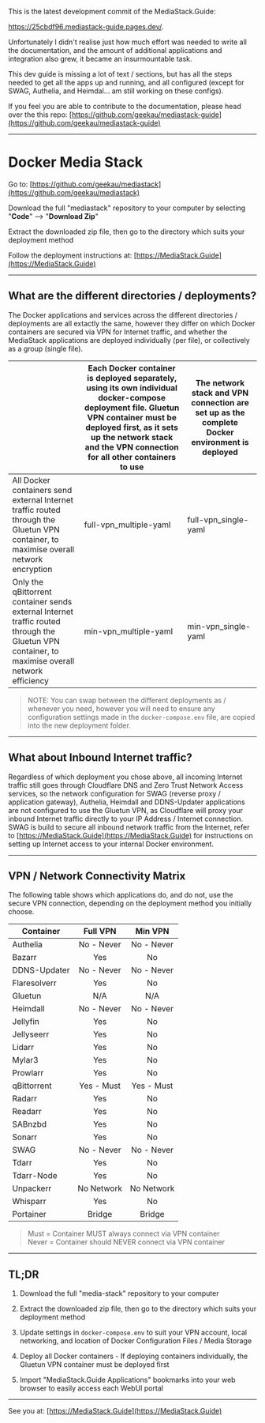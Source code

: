 This is the latest development commit of the MediaStack.Guide:  

https://25cbdf96.mediastack-guide.pages.dev/. 

Unfortunately I didn't realise just how much effort was needed to write all the documentation, and the amount of additional applications and integration also grew, it became an insurmountable task.  

This dev guide is missing a lot of text / sections, but has all the steps needed to get all the apps up and running, and all configured (except for SWAG, Authelia, and Heimdal... am still working on these configs).  

If you feel you are able to contribute to the documentation, please head over the this repo: [https://github.com/geekau/mediastack-guide](https://github.com/geekau/mediastack-guide)

---

# Docker Media Stack

Go to: [https://github.com/geekau/mediastack](https://github.com/geekau/mediastack)

Download the full "mediastack" repository to your computer by selecting "**Code**" --> "**Download Zip**"

Extract the downloaded zip file, then go to the directory which suits your deployment method

Follow the deployment instructions at: [https://MediaStack.Guide](https://MediaStack.Guide)

---

## What are the different directories / deployments?

The Docker applications and services across the different directories / deployments are all extactly the same, however they differ on which Docker containers are secured via VPN for Internet traffic, and whether the MediaStack applications are deployed individually (per file), or collectively as a group (single file).

|                                                                                                                                                 | Each Docker container is deployed separately, using its own individual docker-compose deployment file. Gluetun VPN container must be deployed first, as it sets up the network stack and the VPN connection for all other containers to use | The network stack and VPN connection are set up as the complete Docker environment is deployed |
|-------------------------------------------------------------------------------------------------------------------------------------------------|---------------------------------------------------------------------------------------------------------------------------------------------------------------------------------------------------------------------------------------------|------------------------------------------------------------------------------------------------|
| All Docker containers send external Internet traffic routed through the Gluetun VPN container, to maximise overall network encryption           | full-vpn_multiple-yaml                                                                                                                                                                                                                      | full-vpn_single-yaml                                                                           |
| Only the qBittorrent container sends external Internet traffic routed through the Gluetun VPN container, to maximise overall network efficiency | min-vpn_multiple-yaml                                                                                                                                                                                                                       | min-vpn_single-yaml                                                                            |


> NOTE: You can swap between the different deployments as / whenever you need, however you will need to ensure any configuration settings made in the `docker-compose.env` file, are copied into the new deployment folder.

---

## What about Inbound Internet traffic?

Regardless of which deployment you chose above, all incoming Internet traffic still goes through Cloudflare DNS and Zero Trust Network Access services, so the network configuration for SWAG (reverse proxy / application gateway), Authelia, Heimdall and DDNS-Updater applications are not configured to use the Gluetun VPN, as Cloudflare will proxy your inbound Internet traffic directly to your IP Address / Internet connection. SWAG is build to secure all inbound network traffic from the Internet, refer to [https://MediaStack.Guide](https://MediaStack.Guide) for instructions on setting up Internet access to your internal Docker environment.

---

## VPN / Network Connectivity Matrix

The following table shows which applications do, and do not, use the secure VPN connection, depending on the deployment method you initially choose.

Container    | Full VPN   | Min VPN
-------------|:----------:|:---------:
Authelia     | No - Never | No - Never
Bazarr       | Yes        | No
DDNS-Updater | No - Never | No - Never
Flaresolverr | Yes        | No
Gluetun      | N/A        | N/A
Heimdall     | No - Never | No - Never
Jellyfin     | Yes        | No
Jellyseerr   | Yes        | No
Lidarr       | Yes        | No
Mylar3       | Yes        | No
Prowlarr     | Yes        | No
qBittorrent  | Yes - Must | Yes - Must 
Radarr       | Yes        | No
Readarr      | Yes        | No
SABnzbd      | Yes        | No
Sonarr       | Yes        | No
SWAG         | No - Never | No - Never
Tdarr        | Yes        | No
Tdarr-Node   | Yes        | No
Unpackerr    | No Network | No Network
Whisparr     | Yes        | No
Portainer    | Bridge     | Bridge

> Must = Container MUST always connect via VPN container \
> Never = Container should NEVER connect via VPN container

---

## TL;DR

1.  Download the full "media-stack" repository to your computer

2.  Extract the downloaded zip file, then go to the directory which suits your deployment method

3. Update settings in `docker-compose.env` to suit your VPN account, local networking, and location of Docker Configuration Files / Media Storage

4. Deploy all Docker containers - If deploying containers individually, the Gluetun VPN container must be deployed first

5. Import "MediaStack.Guide Applications" bookmarks into your web browser to easily access each WebUI portal

---

See you at: [https://MediaStack.Guide](https://MediaStack.Guide)
